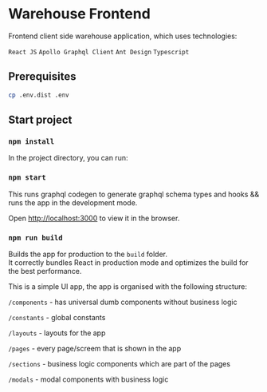 # Warehouse Frontend

Frontend client side warehouse application, which uses technologies:

`React JS`
`Apollo Graphql Client`
`Ant Design`
`Typescript`

## Prerequisites

```sh
cp .env.dist .env
```

## Start project

### `npm install`

In the project directory, you can run:

### `npm start`

This runs graphql codegen to generate graphql schema types and hooks && runs the app in the development mode.

Open [http://localhost:3000](http://localhost:3000) to view it in the browser.

### `npm run build`

Builds the app for production to the `build` folder.\
It correctly bundles React in production mode and optimizes the build for the best performance.

This is a simple UI app, the app is organised with the following structure:

`/components` - has universal dumb components without business logic

`/constants` - global constants

`/layouts` - layouts for the app

`/pages` - every page/screem that is shown in the app

`/sections` - business logic components which are part of the pages

`/modals` - modal components with business logic
